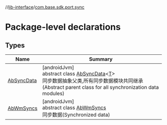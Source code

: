 //[lib-interface](../../index.md)/[com.base.sdk.port.sync](index.md)

# Package-level declarations

## Types

| Name | Summary |
|---|---|
| [AbSyncData](-ab-sync-data/index.md) | [androidJvm]<br>abstract class [AbSyncData](-ab-sync-data/index.md)&lt;[T](-ab-sync-data/index.md)&gt;<br>同步数据抽象父类,所有同步数据模块共同继承 (Abstract parent class for all synchronization data modules) |
| [AbWmSyncs](-ab-wm-syncs/index.md) | [androidJvm]<br>abstract class [AbWmSyncs](-ab-wm-syncs/index.md)<br>同步数据(Synchronized data) |

